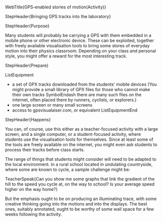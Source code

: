 WebTitle{GPS-enabled stories of motion(Activity)}

StepHeader{Bringing GPS tracks into the laboratory}

StepHeader{Purpose}

Many students will probably be carrying a GPS with them embedded in a mobile phone or other electronic device. These can be exploited, together with freely available visualisation tools to bring some stores of everyday motion into their physics classroom. Depending on your class and personal style, you might offer a reward for the most interesting track.

StepHeader{Prepare}

ListEquipment
- a set of GPX tracks downloaded from the students' mobile devices (You might provide a small library of GPX files for those who cannot make their own tracks SymbolEndash there are many such files on the internet, often placed there by runners, cyclists, or explorers.)
- one large screen or many small screens
- access to gpsvisualaiser.com, or equivalent
ListEquipmentEnd

StepHeader{Happens}

You can, of course, use this either as a teacher-focused activity with a large screen, and a single computer, or a student-focused activity, where students use the visualisation tools for themselves. Since at least some of the tools are freely available on the internet, you might even ask students to process their tracks before class starts.

The range of things that students might consider will need to be adapted to the local environment. In a rural school located in undulating countryside, where some are known to cycle, a sample challenge might be:

TeacherSpeak{Can you show me some graphs that link the gradient of the hill to the speed you cycle at, on the way to school? Is your average speed higher on the way home?}

But the emphasis ought to be on producing an illuminating trace, with some creative thinking going into the motions and into the displays. The best ones, suitably annotated, ought to be worthy of some wall space for a few weeks following the activity.

